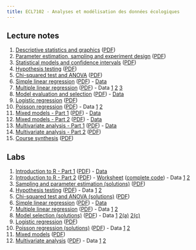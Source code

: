 ```yaml
---
title: ECL7102 - Analyses et modélisation des données écologiques
---
```



## Lecture notes

1. [Descriptive statistics and graphics](notes_cours/1E-Descriptive_statistics.html) ([PDF](notes_cours/1E-Descriptive_statistics.pdf))
2. [Parameter estimation, sampling and experiment design](notes_cours/2E-Sampling_estimation.html) ([PDF](notes_cours/2E-Sampling_estimation.pdf))
3. [Statistical models and confidence intervals](notes_cours/3E-Statistical_models.html) ([PDF](notes_cours/3E-Statistical_models.pdf))
4. [Hypothesis testing](notes_cours/4E-Hypothesis_testing.html) ([PDF](notes_cours/4E-Hypothesis_testing.pdf))
5. [Chi-squared test and ANOVA](notes_cours/5E-Chi2_ANOVA.html) ([PDF](notes_cours/5E-Chi2_ANOVA.pdf))
6. [Simple linear regression](notes_cours/6E-Linear_regression.html) ([PDF](notes_cours/6E-Linear_regression.pdf)) - [Data](donnees/plant_growth_rate.csv)
7. [Multiple linear regression](notes_cours/7E-Multiple_regression.html) ([PDF](notes_cours/7E-Multiple_regression.pdf)) - Data [1](donnees/compensation.csv) [2](donnees/growth.csv) [3](donnees/antibiot.csv)
8. [Model evaluation and selection](notes_cours/8E-Model_selection.html) ([PDF](notes_cours/8E-Model_selection.pdf)) - [Data](labos/britain_species.csv)
9. [Logistic regression](notes_cours/9E-Logistic_regression.html) ([PDF](notes_cours/9E-Logistic_regression.pdf))
10. [Poisson regression](notes_cours/10E-Poisson_regression.html) ([PDF](notes_cours/10E-Poisson_regression.pdf)) - Data [1](donnees/species.csv) [2](donnees/galapagos.csv)
11. [Mixed models - Part 1](notes_cours/11E-Mixed_models_Part1.html) ([PDF](notes_cours/11E-Mixed_models_Part1.pdf)) - [Data](donnees/rikz.csv)
12. [Mixed models - Part 2](notes_cours/12E-Mixed_models_Part2.html) ([PDF](notes_cours/12E-Mixed_models_Part2.pdf)) - [Data](donnees/radon.csv)
13. [Multivariate analysis - Part 1](notes_cours/13E-Multivariate_analysis_Part1.html) ([PDF](notes_cours/13E-Multivariate_analysis_Part1.pdf)) - [Data](donnees/cities_climate.csv)
14. [Multivariate analysis - Part 2](notes_cours/14E-Multivariate_analysis_Part2.html) ([PDF](notes_cours/14E-Multivariate_analysis_Part2.pdf))
15. [Course synthesis](notes_cours/15E-Synthesis.html) ([PDF](notes_cours/15E-Synthesis.pdf))


## Labs

1. [Introduction to R - Part 1](labos/1E-IntroR_part1.html) ([PDF](labos/1E-IntroR_part1.pdf)) - [Data](labos/cours1_kejimkujik.csv)
2. [Introduction to R - Part 2](labos/2E-IntroR_part2.html) ([PDF](labos/2E-IntroR_part2.pdf)) - [Worksheet](labos/2E-worksheet.R) ([complete code](labos/2E-worksheet_complete.R)) - Data [1](labos/cours1_kejimkujik.csv) [2](labos/codes_especes.csv)
3. [Sampling and parameter estimation (solutions)](labos/3RE-Sampling_estimation.html) ([PDF](labos/3RE-Sampling_estimation.pdf))
4. [Hypothesis testing](labos/4E-Tests_mean.html) ([PDF](labos/4E-Tests_mean.pdf)) - Data [1](labos/gardens.csv) [2](labos/nconc.csv)
5. [Chi-squared test and ANOVA (solutions)](labos/5RE-Chi2_ANOVA.html) ([PDF](labos/5RE-Chi2_ANOVA.pdf))
6. [Simple linear regression](labos/6E-Linear_regression.html) ([PDF](labos/6E-Linear_regression.pdf)) - [Data](labos/britain_species.csv)
7. [Multiple linear regression](labos/7E-Multiple_regression.html) ([PDF](labos/7E-Multiple_regression.pdf)) - Data [1](labos/sablefish.csv) [2](labos/sardinella.csv)
8. [Model selection (solutions)](labos/8RE-Model_selection.html) ([PDF](labos/8RE-Model_selection.pdf)) - Data [1](labos/environment.csv) [2(a)](labos/migration.csv) [2(c)](labos/migr_test.csv)
9. [Logistic regression](labos/9E-Logistic_regression.html) ([PDF](labos/9E-Logistic_regression.pdf)) 
10. [Poisson regression (solutions)](labos/10RE-Poisson_regression.html) ([PDF](labos/10RE-Poisson_regression.pdf)) - Data [1](labos/stream_composition.csv) [2](labos/salamander.csv)
11. [Mixed models](labos/11E-Mixed_models.html) ([PDF](labos/11E-Mixed_models.pdf))
12. [Multivariate analysis](labos/12E-Multivariate_analysis.html) ([PDF](labos/12E-Multivariate_analysis.pdf)) - Data [1](labos/springs.csv) [2](labos/arctic.csv)

